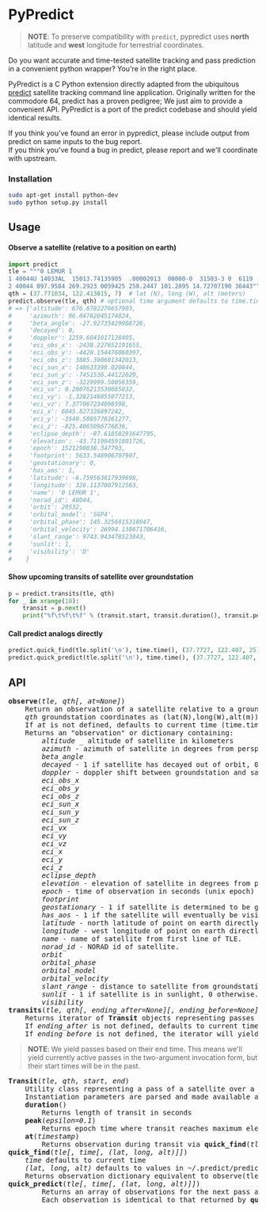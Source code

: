 PyPredict
=======

><b>NOTE</b>: To preserve compatibility with `predict`, pypredict uses __north__ latitude and __west__ longitude for terrestrial coordinates.

Do you want accurate and time-tested satellite tracking and pass prediction in a convenient python wrapper?
You're in the right place.

PyPredict is a C Python extension directly adapted from the ubiquitous [predict](http://www.qsl.net/kd2bd/predict.html) satellite tracking command line application.
Originally written for the commodore 64, predict has a proven pedigree; We just aim to provide a convenient API.
PyPredict is a port of the predict codebase and should yield identical results.

If you think you've found an error in pypredict, please include output from predict on same inputs to the bug report.  
If you think you've found a bug in predict, please report and we'll coordinate with upstream.

### Installation

```bash
sudo apt-get install python-dev
sudo python setup.py install
```

## Usage

#### Observe a satellite (relative to a position on earth)

```python
import predict
tle = """0 LEMUR 1
1 40044U 14033AL  15013.74135905  .00002013  00000-0  31503-3 0  6119
2 40044 097.9584 269.2923 0059425 258.2447 101.2095 14.72707190 30443"""
qth = (37.771034, 122.413815, 7)  # lat (N), long (W), alt (meters)
predict.observe(tle, qth) # optional time argument defaults to time.time()
# => {'altitude': 676.8782276657903,
#     'azimuth': 96.04762045174824,
#     'beta_angle': -27.92735429908726,
#     'decayed': 0,
#     'doppler': 1259.6041017128405,
#     'eci_obs_x': -2438.227652191655,
#     'eci_obs_y': -4420.154476060397,
#     'eci_obs_z': 3885.390601342013,
#     'eci_sun_x': 148633398.020844,
#     'eci_sun_y': -7451536.44122029,
#     'eci_sun_z': -3229999.50056359,
#     'eci_vx': 0.20076213530665032,
#     'eci_vy': -1.3282146055077213,
#     'eci_vz': 7.377067234096598,
#     'eci_x': 6045.827328897242,
#     'eci_y': -3540.5885778261277,
#     'eci_z': -825.4065096776636,
#     'eclipse_depth': -87.61858291647795,
#     'elevation': -43.711904591801726,
#     'epoch': 1521290038.347793,
#     'footprint': 5633.548906707907,
#     'geostationary': 0,
#     'has_aos': 1,
#     'latitude': -6.759563817939698,
#     'longitude': 326.1137007912563,
#     'name': '0 LEMUR 1',
#     'norad_id': 40044,
#     'orbit': 20532,
#     'orbital_model': 'SGP4',
#     'orbital_phase': 145.3256815318047,
#     'orbital_velocity': 26994.138671706416,
#     'slant_range': 9743.943478523843,
#     'sunlit': 1,
#     'visibility': 'D'
#    }
```

#### Show upcoming transits of satellite over groundstation

```python
p = predict.transits(tle, qth)
for _ in xrange(10):
	transit = p.next()
	print("%f\t%f\t%f" % (transit.start, transit.duration(), transit.peak()['elevation']))
```

#### Call predict analogs directly

```python
predict.quick_find(tle.split('\n'), time.time(), (37.7727, 122.407, 25))
predict.quick_predict(tle.split('\n'), time.time(), (37.7727, 122.407, 25))
```

## API
<pre>
<b>observe</b>(<i>tle, qth[, at=None]</i>)  
    Return an observation of a satellite relative to a groundstation.
    <i>qth</i> groundstation coordinates as (lat(N),long(W),alt(m))
    If <i>at</i> is not defined, defaults to current time (time.time())
    Returns an "observation" or dictionary containing:  
        <i>altitude</i> _ altitude of satellite in kilometers
        <i>azimuth</i> - azimuth of satellite in degrees from perspective of groundstation.
        <i>beta_angle</i>
        <i>decayed</i> - 1 if satellite has decayed out of orbit, 0 otherwise.
        <i>doppler</i> - doppler shift between groundstation and satellite.
        <i>eci_obs_x</i>
        <i>eci_obs_y</i>
        <i>eci_obs_z</i>
        <i>eci_sun_x</i>
        <i>eci_sun_y</i>
        <i>eci_sun_z</i>
        <i>eci_vx</i>
        <i>eci_vy</i>
        <i>eci_vz</i>
        <i>eci_x</i>
        <i>eci_y</i>
        <i>eci_z</i>
        <i>eclipse_depth</i>
        <i>elevation</i> - elevation of satellite in degrees from perspective of groundstation.
        <i>epoch</i> - time of observation in seconds (unix epoch)
        <i>footprint</i>
        <i>geostationary</i> - 1 if satellite is determined to be geostationary, 0 otherwise.
        <i>has_aos</i> - 1 if the satellite will eventually be visible from the groundstation
        <i>latitude</i> - north latitude of point on earth directly under satellite.
        <i>longitude</i> - west longitude of point on earth directly under satellite.
        <i>name</i> - name of satellite from first line of TLE.
        <i>norad_id</i> - NORAD id of satellite.
        <i>orbit</i>
        <i>orbital_phase</i>
        <i>orbital_model</i>
        <i>orbital_velocity</i>
        <i>slant_range</i> - distance to satellite from groundstation in meters.
        <i>sunlit</i> - 1 if satellite is in sunlight, 0 otherwise.
        <i>visibility</i>
<b>transits</b>(<i>tle, qth[, ending_after=None][, ending_before=None]</i>)  
    Returns iterator of <b>Transit</b> objects representing passes of tle over qth.  
    If <i>ending_after</i> is not defined, defaults to current time  
    If <i>ending_before</i> is not defined, the iterator will yield until calculation failure.
</pre>
><b>NOTE</b>: We yield passes based on their end time.  This means we'll yield currently active passes in the two-argument invocation form, but their start times will be in the past.

<pre>
<b>Transit</b>(<i>tle, qth, start, end</i>)  
    Utility class representing a pass of a satellite over a groundstation.
    Instantiation parameters are parsed and made available as fields.
    <b>duration</b>()  
        Returns length of transit in seconds
    <b>peak</b>(<i>epsilon=0.1</i>)  
        Returns epoch time where transit reaches maximum elevation (within ~<i>epsilon</i>)
    <b>at</b>(<i>timestamp</i>)  
        Returns observation during transit via <b>quick_find</b>(<i>tle, timestamp, qth</i>)
<b>quick_find</b>(<i>tle[, time[, (lat, long, alt)]]</i>)  
    <i>time</i> defaults to current time   
    <i>(lat, long, alt)</i> defaults to values in ~/.predict/predict.qth  
    Returns observation dictionary equivalent to observe(tle, time, (lat, long, alt))
<b>quick_predict</b>(<i>tle[, time[, (lat, long, alt)]]</i>)  
        Returns an array of observations for the next pass as calculated by predict.
        Each observation is identical to that returned by <b>quick_find</b>.
</pre>
